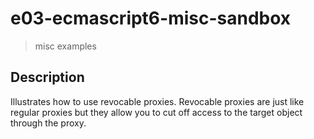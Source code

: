 # e03-ecmascript6-misc-sandbox
> misc examples

## Description
Illustrates how to use revocable proxies. Revocable proxies are just like regular proxies but they allow you to cut off access to the target object through the proxy. 

